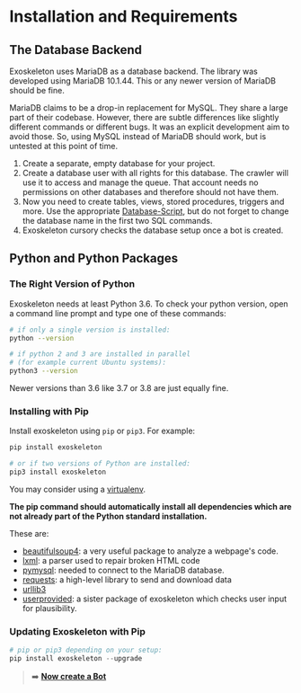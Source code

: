 # Installation and Requirements

## The Database Backend

Exoskeleton uses MariaDB as a database backend. The library was developed using MariaDB 10.1.44. This or any newer version of MariaDB should be fine.

MariaDB claims to be a drop-in replacement for MySQL. They share a large part of their codebase. However, there are subtle differences like slightly different commands or different bugs. It was an explicit development aim to avoid those. So, using MySQL instead of MariaDB should work, but is untested at this point of time.


1. Create a separate, empty database for your project.
1. Create a database user with all rights for this database. The crawler will use it to access and manage the queue. That account needs no permissions on other databases and therefore should not have them.
1. Now you need to create tables, views, stored procedures, triggers and more. Use the appropriate [Database-Script](https://github.com/RuedigerVoigt/exoskeleton/tree/master/Database-Scripts), but do not forget to change the database name in the first two SQL commands.
1. Exoskeleton cursory checks the database setup once a bot is created.



## Python and Python Packages

### The Right Version of Python

Exoskeleton needs at least Python 3.6. To check your python version, open a command line prompt and type one of these commands:
```bash
# if only a single version is installed:
python --version

# if python 2 and 3 are installed in parallel
# (for example current Ubuntu systems):
python3 --version
```

Newer versions than 3.6 like 3.7 or 3.8 are just equally fine.

### Installing with Pip

Install exoskeleton using `pip` or `pip3`. For example:
```bash
pip install exoskeleton

# or if two versions of Python are installed:
pip3 install exoskeleton
```

You may consider using a [virtualenv](https://virtualenv.pypa.io/en/latest/userguide/ "Documentation").

**The pip command should automatically install all dependencies which are not already part of the Python standard installation.**

These are:

* [beautifulsoup4](https://www.crummy.com/software/BeautifulSoup/ "beautiful soup project homepage"): a very useful package to analyze a webpage's code.
* [lxml](https://lxml.de/): a parser used to repair broken HTML code
* [pymysql](https://github.com/PyMySQL/PyMySQL): needed to connect to the MariaDB database.
* [requests](https://requests.readthedocs.io/en/master/): a high-level library to send and download data
* [urllib3](https://urllib3.readthedocs.io/en/latest/)
* [userprovided](): a sister package of exoskeleton which checks user input for plausibility.

### Updating Exoskeleton with Pip

```python
# pip or pip3 depending on your setup:
pip install exoskeleton --upgrade
```



> :arrow_right: **[Now create a Bot](create-a-bot.md)**